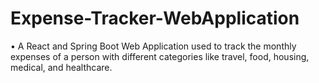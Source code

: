 # Expense-Tracker-WebApplication

•	A React and Spring Boot Web Application used to track the monthly expenses of a person with different categories like travel, food, housing, medical, and healthcare.

